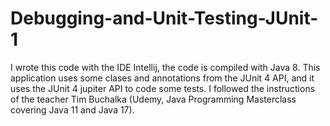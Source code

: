 # Debugging-and-Unit-Testing-JUnit-1
I wrote this code with the IDE Intellij, the code is compiled with Java 8. 
This application uses some clases and annotations from the JUnit 4 API, and it uses the JUnit 4 jupiter API to code some tests.
I followed the instructions of the teacher Tim Buchalka (Udemy, Java Programming Masterclass covering Java 11 and Java 17).

